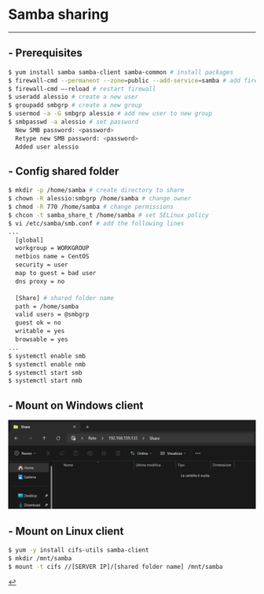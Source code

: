 # Samba sharing
---
## - Prerequisites
```bash
$ yum install samba samba-client samba-common # install packages
$ firewall-cmd --permanent --zone=public --add-service=samba # add firewall rule
$ firewall-cmd –-reload # restart firewall
$ useradd alessio # create a new user
$ groupadd smbgrp # create a new group
$ usermod -a -G smbgrp alessio # add new user to new group
$ smbpasswd -a alessio # set password
  New SMB password: <password>
  Retype new SMB password: <password> 
  Added user alessio 
```

## - Config shared folder
```bash
$ mkdir -p /home/samba # create directory to share
$ chown -R alessio:smbgrp /home/samba # change owner
$ chmod -R 770 /home/samba # change permissions
$ chcon -t samba_share_t /home/samba # set SELinux policy
$ vi /etc/samba/smb.conf # add the following lines
...
  [global] 
  workgroup = WORKGROUP 
  netbios name = CentOS 
  security = user 
  map to guest = bad user 
  dns proxy = no
  
  [Share] # shared folder name
  path = /home/samba 
  valid users = @smbgrp 
  guest ok = no 
  writable = yes 
  browsable = yes
...
$ systemctl enable smb 
$ systemctl enable nmb 
$ systemctl start smb 
$ systemctl start nmb 
```

## - Mount on Windows client
![Samba shared folder](/assets/img/samba_share.png)

## - Mount on Linux client
```bash
$ yum -y install cifs-utils samba-client 
$ mkdir /mnt/samba 
$ mount -t cifs //[SERVER IP]/[shared folder name] /mnt/samba
```

[↩️](/Linux/example.html)
